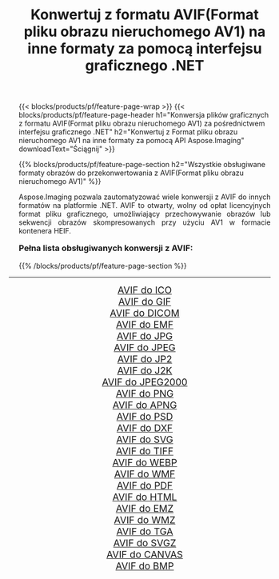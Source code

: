 ﻿---
title: Konwertuj z formatu AVIF(Format pliku obrazu nieruchomego AV1) na inne formaty za pomocą interfejsu graficznego .NET 
weight: 3920
url: /pl/net/conversion/from/avif/ 
lang: pl
langdirlevel: 2
locales: zh-hans,ja,it,ru,de,es,fr,nl,id,lt,pl,pt,vi,tr,ko,zh-hant,ar,hi,th,sv,cs,uk,he
description: Za pomocą Aspose.Imaging możesz łatwo konwertować z AVIF(Format pliku obrazu nieruchomego AV1) na inne formaty
---

{{< blocks/products/pf/feature-page-wrap >}}
{{< blocks/products/pf/feature-page-header h1="Konwersja plików graficznych z formatu AVIF(Format pliku obrazu nieruchomego AV1) za pośrednictwem interfejsu graficznego .NET" h2="Konwertuj z Format pliku obrazu nieruchomego AV1 na inne formaty za pomocą API Aspose.Imaging" downloadText="Ściągnij" >}}


{{% blocks/products/pf/feature-page-section  h2="Wszystkie obsługiwane formaty obrazów do przekonwertowania z AVIF(Format pliku obrazu nieruchomego AV1)" %}}
<p align=justify>Aspose.Imaging pozwala zautomatyzować wiele konwersji z AVIF do innych formatów na platformie .NET. AVIF to otwarty, wolny od opłat licencyjnych format pliku graficznego, umożliwiający przechowywanie obrazów lub sekwencji obrazów skompresowanych przy użyciu AV1 w formacie kontenera HEIF.</p>
<h3 style="margin-top:16px;">
Pełna lista obsługiwanych konwersji z AVIF:
</h3>
{{% /blocks/products/pf/feature-page-section %}}
<div class="container-fluid productfamilypage bg-gray">
    <div class="convertypes bg-gray agp-content section">
        <div class="container">
		<hr style="margin-left:-20px;"/>
		<div class="row other-converters" style="gap: 10px;font-size: 19px;text-align:center;">
		    <div class='col-md-3 other-converter remove-lp remove-rp'><a href="/imaging/pl/net/conversion/avif-to-ico/" style="padding:15px;">AVIF do ICO</a></div><div class='col-md-3 other-converter remove-lp remove-rp'><a href="/imaging/pl/net/conversion/avif-to-gif/" style="padding:15px;">AVIF do GIF</a></div><div class='col-md-3 other-converter remove-lp remove-rp'><a href="/imaging/pl/net/conversion/avif-to-dicom/" style="padding:15px;">AVIF do DICOM</a></div><div class='col-md-3 other-converter remove-lp remove-rp'><a href="/imaging/pl/net/conversion/avif-to-emf/" style="padding:15px;">AVIF do EMF</a></div><div class='col-md-3 other-converter remove-lp remove-rp'><a href="/imaging/pl/net/conversion/avif-to-jpg/" style="padding:15px;">AVIF do JPG</a></div><div class='col-md-3 other-converter remove-lp remove-rp'><a href="/imaging/pl/net/conversion/avif-to-jpeg/" style="padding:15px;">AVIF do JPEG</a></div><div class='col-md-3 other-converter remove-lp remove-rp'><a href="/imaging/pl/net/conversion/avif-to-jp2/" style="padding:15px;">AVIF do JP2</a></div><div class='col-md-3 other-converter remove-lp remove-rp'><a href="/imaging/pl/net/conversion/avif-to-j2k/" style="padding:15px;">AVIF do J2K</a></div><div class='col-md-3 other-converter remove-lp remove-rp'><a href="/imaging/pl/net/conversion/avif-to-jpeg2000/" style="padding:15px;">AVIF do JPEG2000</a></div><div class='col-md-3 other-converter remove-lp remove-rp'><a href="/imaging/pl/net/conversion/avif-to-png/" style="padding:15px;">AVIF do PNG</a></div><div class='col-md-3 other-converter remove-lp remove-rp'><a href="/imaging/pl/net/conversion/avif-to-apng/" style="padding:15px;">AVIF do APNG</a></div><div class='col-md-3 other-converter remove-lp remove-rp'><a href="/imaging/pl/net/conversion/avif-to-psd/" style="padding:15px;">AVIF do PSD</a></div><div class='col-md-3 other-converter remove-lp remove-rp'><a href="/imaging/pl/net/conversion/avif-to-dxf/" style="padding:15px;">AVIF do DXF</a></div><div class='col-md-3 other-converter remove-lp remove-rp'><a href="/imaging/pl/net/conversion/avif-to-svg/" style="padding:15px;">AVIF do SVG</a></div><div class='col-md-3 other-converter remove-lp remove-rp'><a href="/imaging/pl/net/conversion/avif-to-tiff/" style="padding:15px;">AVIF do TIFF</a></div><div class='col-md-3 other-converter remove-lp remove-rp'><a href="/imaging/pl/net/conversion/avif-to-webp/" style="padding:15px;">AVIF do WEBP</a></div><div class='col-md-3 other-converter remove-lp remove-rp'><a href="/imaging/pl/net/conversion/avif-to-wmf/" style="padding:15px;">AVIF do WMF</a></div><div class='col-md-3 other-converter remove-lp remove-rp'><a href="/imaging/pl/net/conversion/avif-to-pdf/" style="padding:15px;">AVIF do PDF</a></div><div class='col-md-3 other-converter remove-lp remove-rp'><a href="/imaging/pl/net/conversion/avif-to-html/" style="padding:15px;">AVIF do HTML</a></div><div class='col-md-3 other-converter remove-lp remove-rp'><a href="/imaging/pl/net/conversion/avif-to-emz/" style="padding:15px;">AVIF do EMZ</a></div><div class='col-md-3 other-converter remove-lp remove-rp'><a href="/imaging/pl/net/conversion/avif-to-wmz/" style="padding:15px;">AVIF do WMZ</a></div><div class='col-md-3 other-converter remove-lp remove-rp'><a href="/imaging/pl/net/conversion/avif-to-tga/" style="padding:15px;">AVIF do TGA</a></div><div class='col-md-3 other-converter remove-lp remove-rp'><a href="/imaging/pl/net/conversion/avif-to-svgz/" style="padding:15px;">AVIF do SVGZ</a></div><div class='col-md-3 other-converter remove-lp remove-rp'><a href="/imaging/pl/net/conversion/avif-to-canvas/" style="padding:15px;">AVIF do CANVAS</a></div><div class='col-md-3 other-converter remove-lp remove-rp'><a href="/imaging/pl/net/conversion/avif-to-bmp/" style="padding:15px;">AVIF do BMP</a></div>
                </div>
        </div>
    </div>
</div>
<br/>

